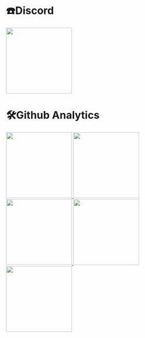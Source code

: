 # ☎️Discord
<p align="left">
  <a href="https://discord.com/users/1065515693036011530">
    <img height="180em" src="https://lanyard.cnrad.dev/api/1065515693036011530?idleMessage=%F0%9F%92%A4Sleeping&animated=true&hideStatus=false" />
  </a>
</p>

# 🛠️Github Analytics
<p align="left">
  <a href="https://github.com/MaiFengYXD">
    <img height="180em" src="http://github-profile-summary-cards.vercel.app/api/cards/profile-details?username=MaiFengYXD&theme=github_dark">
    <img height="180em" src="http://github-profile-summary-cards.vercel.app/api/cards/productive-time?username=MaiFengYXD&theme=github_dark&utcOffset=8">
    <img height="180em" src="http://github-profile-summary-cards.vercel.app/api/cards/repos-per-language?username=MaiFengYXD&theme=github_dark">
    <img height="180em" src="http://github-profile-summary-cards.vercel.app/api/cards/most-commit-language?username=MaiFengYXD&theme=github_dark">
    <img height="180em" src="http://github-profile-summary-cards.vercel.app/api/cards/stats?username=MaiFengYXD&theme=github_dark">
  </a>
</p>
